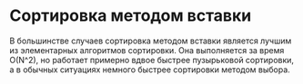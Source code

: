 # Cортировка методом вставки

В большинстве случаев сортировка методом вставки является лучшим из элементарных алгоритмов сортировки. Она выполняется за время O(N^2), но работает примерно вдвое быстрее пузырьковой сортировки, а в обычных ситуациях немного быстрее сортировки методом выбора.

